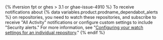 {% ifversion fpt or ghes > 3.1 or ghae-issue-4910 %}
To receive notifications about {% data variables.product.prodname_dependabot_alerts %} on repositories, you need to watch these repositories, and subscribe to receive "All Activity" notifications or configure custom settings to include "Security alerts." For more information, see "[Configuring your watch settings for an individual repository](/github/managing-subscriptions-and-notifications-on-github/setting-up-notifications/configuring-notifications#configuring-your-watch-settings-for-an-individual-repository)."
{% endif %}